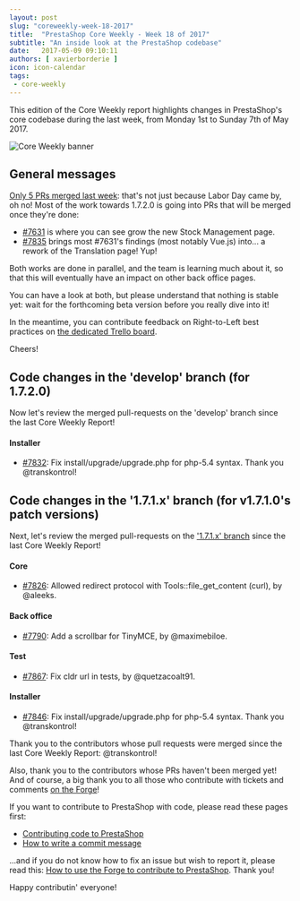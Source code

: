 ```yaml
---
layout: post
slug: "coreweekly-week-18-2017"
title:  "PrestaShop Core Weekly - Week 18 of 2017"
subtitle: "An inside look at the PrestaShop codebase"
date:   2017-05-09 09:10:11
authors: [ xavierborderie ]
icon: icon-calendar
tags:
 - core-weekly
---
```


This edition of the Core Weekly report highlights changes in PrestaShop's core codebase during the last week, from Monday 1st to Sunday 7th of May 2017.

![Core Weekly banner](/assets/images/2017/04/core_weekly_banner.jpg)


## General messages

[Only 5 PRs merged last week](https://github.com/PrestaShop/PrestaShop/pulls?utf8=%E2%9C%93&q=is%3Apr%20merged%3A2017-05-01..2017-05-07): that's not just because Labor Day came by, oh no! Most of the work towards 1.7.2.0 is going into PRs that will be merged once they're done:

* [#7631](https://github.com/PrestaShop/PrestaShop/pull/7631) is where you can see grow the new Stock Management page.
* [#7835](https://github.com/PrestaShop/PrestaShop/pull/7835) brings most #7631's findings (most notably Vue.js) into... a rework of the Translation page! Yup!

Both works are done in parallel, and the team is learning much about it, so that this will eventually have an impact on other back office pages.

You can have a look at both, but please understand that nothing is stable yet: wait for the forthcoming beta version before you really dive into it!

In the meantime, you can contribute feedback on Right-to-Left best practices on [the dedicated Trello board](http://build.prestashop.com/news/PrestaShop-RTL-project/).

Cheers!


## Code changes in the 'develop' branch (for 1.7.2.0)

Now let's review the merged pull-requests on the 'develop' branch since the last Core Weekly Report!

#### Installer 

* [#7832](https://github.com/PrestaShop/PrestaShop/pull/7832): Fix install/upgrade/upgrade.php for php-5.4 syntax. Thank you @transkontrol!


## Code changes in the '1.7.1.x' branch (for v1.7.1.0's patch versions) 

Next, let's review the merged pull-requests on the ['1.7.1.x' branch](https://github.com/PrestaShop/PrestaShop/tree/1.7.1.x) since the last Core Weekly Report!

#### Core

* [#7826](https://github.com/PrestaShop/PrestaShop/pull/7826): Allowed redirect protocol with Tools::file_get_content (curl), by @aleeks.


#### Back office

* [#7790](https://github.com/PrestaShop/PrestaShop/pull/7790): Add a scrollbar for TinyMCE, by @maximebiloe.


#### Test

* [#7867](https://github.com/PrestaShop/PrestaShop/pull/7867): Fix cldr url in tests, by @quetzacoalt91.


#### Installer

* [#7846](https://github.com/PrestaShop/PrestaShop/pull/7846): Fix install/upgrade/upgrade.php for php-5.4 syntax. Thank you @transkontrol!


Thank you to the contributors whose pull requests were merged since the last Core Weekly Report: @transkontrol!

Also, thank you to the contributors whose PRs haven't been merged yet! And of course, a big thank you to all those who contribute with tickets and comments [on the Forge](http://forge.prestashop.com/)!

If you want to contribute to PrestaShop with code, please read these pages first:

 * [Contributing code to PrestaShop](http://doc.prestashop.com/display/PS16/Contributing+code+to+PrestaShop)
 * [How to write a commit message](http://doc.prestashop.com/display/PS16/How+to+write+a+commit+message)

...and if you do not know how to fix an issue but wish to report it, please read this: [How to use the Forge to contribute to PrestaShop](http://doc.prestashop.com/display/PS16/How+to+use+the+Forge+to+contribute+to+PrestaShop). Thank you!

Happy contributin' everyone!
